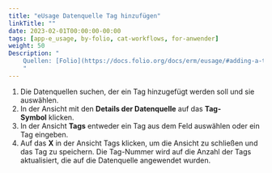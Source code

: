 ```yaml
---
title: "eUsage Datenquelle Tag hinzufügen"
linkTitle: ""
date: 2023-02-01T00:00:00-00:00
tags: [app-e_usage, by-folio, cat-workflows, for-anwender]
weight: 50
Description: "
    Quellen: [Folio](https://docs.folio.org/docs/erm/eusage/#adding-a-tag-to-a-usage-data-provider) <!-- & [GBV](https://info.gebev.de/pages/viewpage.action?pageId=847904782) -->
    "
---
```


1.  Die Datenquellen suchen, der ein Tag hinzugefügt werden soll und sie auswählen.
2.  In der Ansicht mit den **Details der Datenquelle** auf das **Tag-Symbol** klicken.
3.  In der Ansicht **Tags** entweder ein Tag aus dem Feld auswählen oder ein Tag eingeben.
4.  Auf das **X** in der Ansicht Tags klicken, um die Ansicht zu schließen und das Tag zu speichern. Die Tag-Nummer wird auf die Anzahl der Tags aktualisiert, die auf die Datenquelle angewendet wurden.
